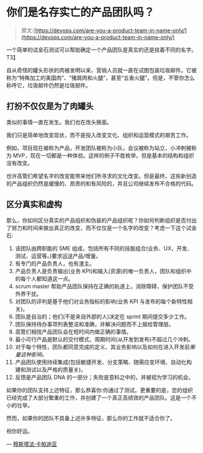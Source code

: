 # 你们是名存实亡的产品团队吗？

> 原文:[https://devops.com/are-you-a-product-team-in-name-only/](https://devops.com/are-you-a-product-team-in-name-only/)

一个简单的试金石测试可以帮助确定一个产品团队是真实的还是挂着不同的名字。T3】

自从奇怪的罐头形状的肉被发明以来，营销人员就一直在试图包装垃圾邮件。它被称为“特殊加工的美国肉”、“猪肩肉和火腿”，甚至“五香火腿”。但是，不管你怎么称呼它，垃圾邮件仍然是垃圾邮件。

## 打扮不仅仅是为了肉罐头

类似的事情一直在发生。我们也在改头换面。

我们只是简单地改变现状，而不是投入改变文化、组织和运营模式的艰苦工作。

例如，项目现在被称为产品，开发团队被称为小队，会议被称为站立，小冲刺被称为 MVP，现在一切都是一种体验。这样的例子不胜枚举。但是基本的结构和组织没有改变。

也许高管们希望名字的改变能带来他们所寻求的文化改变。但是最终，这些新创造的产品组织仍然是缓慢的、昂贵的和有风险的，并且公司继续发布不合格的代码。

## 区分真实和虚构

那么，你如何区分真实的产品组织和伪装的产品组织呢？你如何判断组织是否付出了努力和时间来做出真正的改变，而不仅仅是一个名字的改变？考虑一下这个试金石:

1.  该团队由跨职能的 SME 组成，包括所有不同的技能组合(业务、UX、开发、测试、运营等。)要求运送产品/增量。
2.  有专门的产品负责人，也有渣主。
3.  产品负责人是负责输出(业务 KPI)和输入(资源)的唯一负责人，团队和组织中的每个人都知道这一点。
4.  scrum master 帮助产品团队保持在正确的轨道上，消除障碍，保护团队不受外界干扰。
5.  对团队的评判是基于他们对业务指标的影响(业务 KPI 与发布的每个新特性相关)。
6.  团队是自治的；他们(不是来自外部的人)决定在 sprint 期间提交多少工作。
7.  团队保持待办事项列表整洁和准确，并解决问题而不上报给管理层。
8.  高管们相信产品团队会在短时间内做正确的事情。
9.  最小可行产品是默认的交付模式，周期时间(从开发到发布)不超过几个冲刺。
10.  对于每个特性，团队都同意完成的定义、其业务影响以及如何在进入开发前*衡量这种影响。*
11.  产品团队使用持续集成(包括敏捷开发、分支策略、随需应变环境、自动化构建和测试以及严格的质量关)。
12.  反馈是产品团队 DNA 的一部分；失败是意料之中的，并被视为学习的机会。

如果你的团队支持上述特征，那么恭喜你:你通过了测试。更重要的是，您的组织已经完成了大部分繁重的工作，并创建了一个真正高绩效的产品团队。这是一个不小的壮举。

然而，如果你的团队不具备上述许多特征，那么你的工作就不适合你了。

祝你好运。

— [穆斯塔法·卡帕迪亚](https://devops.com/author/mkapadia12/)